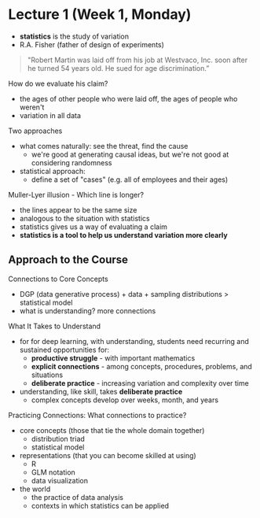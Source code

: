 # Lecture 1 (Week 1, Monday)

* **statistics** is the study of variation
* R.A. Fisher (father of design of experiments)


>"Robert Martin was laid off from his job at Westvaco, Inc. soon after he turned 54 years old. He sued for age discrimination.”
 
How do we evaluate his claim?
* the ages of other people who were laid off, the ages of people who weren't
* variation in all data

Two approaches
* what comes naturally: see the threat, find the cause
  * we're good at generating causal ideas, but we're not good at considering randomness
* statistical approach:
  * define a set of "cases" (e.g. all of employees and their ages)

Muller-Lyer illusion - Which line is longer?
* the lines appear to be the same size
* analogous to the situation with statistics
* statistics gives us a way of evaluating a claim
* **statistics is a tool to help us understand variation more clearly**


## Approach to the Course

Connections to Core Concepts
* DGP (data generative process) + data + sampling distributions > statistical model
* what is understanding? more connections

What It Takes to Understand
* for for deep learning, with understanding, students need recurring and sustained opportunities for:
  * **productive struggle** - with important mathematics
  * **explicit connections** - among concepts, procedures, problems, and situations
  * **deliberate practice** - increasing variation and complexity over time
* understanding, like skill, takes **deliberate practice**
  * complex concepts develop over weeks, month, and years
  
Practicing Connections: What connections to practice?
* core concepts (those that tie the whole domain together)
  * distribution triad
  * statistical model
* representations (that you can become skilled at using)
  * R
  * GLM notation
  * data visualization
* the world
  * the practice of data analysis
  * contexts in which statistics can be applied
